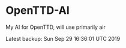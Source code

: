 # OpenTTD-AI
My AI for OpenTTD, will use primarily air

Latest backup: Sun Sep 29 16:36:01 UTC 2019
